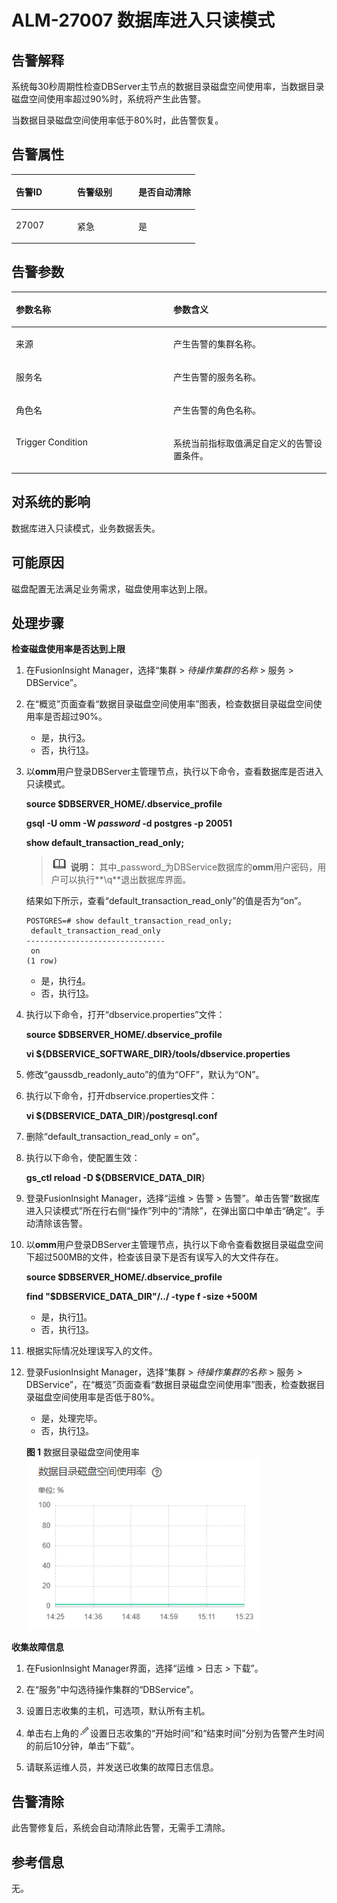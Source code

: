 # ALM-27007  数据库进入只读模式<a name="ALM-27007"></a>

## 告警解释<a name="section60313499"></a>

系统每30秒周期性检查DBServer主节点的数据目录磁盘空间使用率，当数据目录磁盘空间使用率超过90%时，系统将产生此告警。

当数据目录磁盘空间使用率低于80%时，此告警恢复。

## 告警属性<a name="section5950580"></a>

<a name="table15548096"></a>
<table><thead align="left"><tr id="row49989141"><th class="cellrowborder" valign="top" width="33.33333333333333%" id="mcps1.1.4.1.1"><p id="p22588643"><a name="p22588643"></a><a name="p22588643"></a>告警ID</p>
</th>
<th class="cellrowborder" valign="top" width="33.33333333333333%" id="mcps1.1.4.1.2"><p id="p17740769"><a name="p17740769"></a><a name="p17740769"></a>告警级别</p>
</th>
<th class="cellrowborder" valign="top" width="33.33333333333333%" id="mcps1.1.4.1.3"><p id="p27716151"><a name="p27716151"></a><a name="p27716151"></a>是否自动清除</p>
</th>
</tr>
</thead>
<tbody><tr id="row30415758"><td class="cellrowborder" valign="top" width="33.33333333333333%" headers="mcps1.1.4.1.1 "><p id="p47757325"><a name="p47757325"></a><a name="p47757325"></a>27007</p>
</td>
<td class="cellrowborder" valign="top" width="33.33333333333333%" headers="mcps1.1.4.1.2 "><p id="p43138141"><a name="p43138141"></a><a name="p43138141"></a>紧急</p>
</td>
<td class="cellrowborder" valign="top" width="33.33333333333333%" headers="mcps1.1.4.1.3 "><p id="p4528550"><a name="p4528550"></a><a name="p4528550"></a>是</p>
</td>
</tr>
</tbody>
</table>

## 告警参数<a name="section53555227"></a>

<a name="table9390101503313"></a>
<table><thead align="left"><tr id="row14412171593313"><th class="cellrowborder" valign="top" width="50%" id="mcps1.1.3.1.1"><p id="p2412151583313"><a name="p2412151583313"></a><a name="p2412151583313"></a>参数名称</p>
</th>
<th class="cellrowborder" valign="top" width="50%" id="mcps1.1.3.1.2"><p id="p1141231511335"><a name="p1141231511335"></a><a name="p1141231511335"></a>参数含义</p>
</th>
</tr>
</thead>
<tbody><tr id="row3413181517336"><td class="cellrowborder" valign="top" width="50%" headers="mcps1.1.3.1.1 "><p id="p1441316156335"><a name="p1441316156335"></a><a name="p1441316156335"></a>来源</p>
</td>
<td class="cellrowborder" valign="top" width="50%" headers="mcps1.1.3.1.2 "><p id="p16413141593313"><a name="p16413141593313"></a><a name="p16413141593313"></a>产生告警的集群名称。</p>
</td>
</tr>
<tr id="row54131815103314"><td class="cellrowborder" valign="top" width="50%" headers="mcps1.1.3.1.1 "><p id="p194131715133310"><a name="p194131715133310"></a><a name="p194131715133310"></a>服务名</p>
</td>
<td class="cellrowborder" valign="top" width="50%" headers="mcps1.1.3.1.2 "><p id="p14413171593311"><a name="p14413171593311"></a><a name="p14413171593311"></a>产生告警的服务名称。</p>
</td>
</tr>
<tr id="row144131315133312"><td class="cellrowborder" valign="top" width="50%" headers="mcps1.1.3.1.1 "><p id="p34130155333"><a name="p34130155333"></a><a name="p34130155333"></a>角色名</p>
</td>
<td class="cellrowborder" valign="top" width="50%" headers="mcps1.1.3.1.2 "><p id="p0413115183317"><a name="p0413115183317"></a><a name="p0413115183317"></a>产生告警的角色名称。</p>
</td>
</tr>
<tr id="row114131215163315"><td class="cellrowborder" valign="top" width="50%" headers="mcps1.1.3.1.1 "><p id="p7413111513336"><a name="p7413111513336"></a><a name="p7413111513336"></a>Trigger Condition</p>
</td>
<td class="cellrowborder" valign="top" width="50%" headers="mcps1.1.3.1.2 "><p id="p1141321510333"><a name="p1141321510333"></a><a name="p1141321510333"></a>系统当前指标取值满足自定义的告警设置条件。</p>
</td>
</tr>
</tbody>
</table>

## 对系统的影响<a name="section12235000"></a>

数据库进入只读模式，业务数据丢失。

## 可能原因<a name="section43006140"></a>

磁盘配置无法满足业务需求，磁盘使用率达到上限。

## 处理步骤<a name="section335410719615"></a>

**检查磁盘使用率是否达到上限**

1.  在FusionInsight Manager，选择“集群 \>  _待操作集群的名称_  \> 服务 \> DBService”。
2.  在“概览”页面查看“数据目录磁盘空间使用率”图表，检查数据目录磁盘空间使用率是否超过90%。
    -   是，执行[3](#li081419456453)。
    -   否，执行[13](#li1728351518576)。

3.  <a name="li081419456453"></a>以**omm**用户登录DBServer主管理节点，执行以下命令，查看数据库是否进入只读模式。

    **source $DBSERVER\_HOME/.dbservice\_profile**

    **gsql -U omm -W **_password_** -d postgres -p 20051**

    **show default\_transaction\_read\_only;**

    >![](public_sys-resources/icon-note.gif) **说明：** 
    >其中_password_为DBService数据库的**omm**用户密码，用户可以执行**\\q**退出数据库界面。

    结果如下所示，查看“default\_transaction\_read\_only”的值是否为“on”。

    ```
    POSTGRES=# show default_transaction_read_only;
     default_transaction_read_only
    -------------------------------
     on
    (1 row)
    ```

    -   是，执行[4](#li153831332405)。
    -   否，执行[13](#li1728351518576)。

4.  <a name="li153831332405"></a>执行以下命令，打开“dbservice.properties”文件：

    **source $DBSERVER\_HOME/.dbservice\_profile**

    **vi $\{DBSERVICE\_SOFTWARE\_DIR\}/tools/dbservice.properties**

5.  修改“gaussdb\_readonly\_auto”的值为“OFF”，默认为“ON”。

1.  执行以下命令，打开dbservice.properties文件：

    **vi $\{DBSERVICE\_DATA\_DIR**\}**/postgresql.conf**

2.  删除“default\_transaction\_read\_only = on”。
3.  执行以下命令，使配置生效：

    **gs\_ctl reload  -D $\{DBSERVICE\_DATA\_DIR**\}

4.  登录FusionInsight Manager，选择“运维 \> 告警 \> 告警”。单击告警“数据库进入只读模式”所在行右侧“操作”列中的“清除”，在弹出窗口中单击“确定”。手动清除该告警。

1.  以**omm**用户登录DBServer主管理节点，执行以下命令查看数据目录磁盘空间下超过500MB的文件，检查该目录下是否有误写入的大文件存在。

    **source $DBSERVER\_HOME/.dbservice\_profile**

    **find "$DBSERVICE\_DATA\_DIR"/../  -type f -size +500M**

    -   是，执行[11](#li1754313435197)。
    -   否，执行[13](#li1728351518576)。

2.  <a name="li1754313435197"></a>根据实际情况处理误写入的文件。
3.  登录FusionInsight Manager，选择“集群 \>  _待操作集群的名称_  \> 服务 \> DBService”，在“概览”页面查看“数据目录磁盘空间使用率”图表，检查数据目录磁盘空间使用率是否低于80%。

    -   是，处理完毕。
    -   否，执行[13](#li1728351518576)。

    **图 1**  数据目录磁盘空间使用率<a name="fig87736218297"></a>  
    ![](figures/数据目录磁盘空间使用率-131.png "数据目录磁盘空间使用率-131")


**收集故障信息**

1.  <a name="li1728351518576"></a>在FusionInsight Manager界面，选择“运维 \> 日志 \> 下载”。
2.  在“服务”中勾选待操作集群的“DBService”。
3.  设置日志收集的主机，可选项，默认所有主机。
4.  单击右上角的![](figures/zh-cn_image_0267097168.png)设置日志收集的“开始时间”和“结束时间”分别为告警产生时间的前后10分钟，单击“下载”。

1.  请联系运维人员，并发送已收集的故障日志信息。

## 告警清除<a name="section169311343318"></a>

此告警修复后，系统会自动清除此告警，无需手工清除。

## 参考信息<a name="section60945317"></a>

无。

